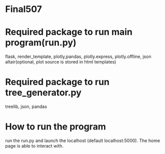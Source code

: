 # Final507

# Required package to run main program(run.py)

flask, render_template, plotly,pandas, plotly.express, plotly.offline, json
altair(optional, plot source is stored in html templates)


# Required package to run tree_generator.py

treelib, json, pandas

# How to run the program

run the run.py and launch the localhost (default localhost:5000). The home page is able to interact with.
